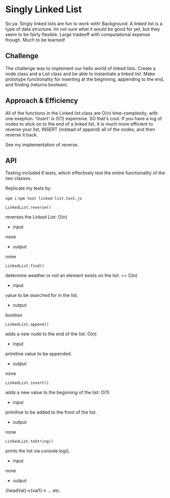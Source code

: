 # Singly Linked List
<!-- Short summary or background information -->
So ya. Singly linked lists are fun to work with! 
Background: A linked list is a type of data structure. Im not sure what it would be good for yet, but they seem to be fairly flexible. Large tradeoff with computational expense though. Much to be learned! 

## Challenge
<!-- Description of the challenge -->
The challenge was to implement our hello world of linked lists. Create a node class and a List class and be able to instantiate a linked list. Make prototype functionality for inserting at the beginning, appending to the end, and finding (returns boolean). 

## Approach & Efficiency
<!-- What approach did you take? Why? What is the Big O space/time for this approach? -->

All of the functions in the Linked list class are O(n) time-complexity, with one exeption. 'Insert' is O(1) expensive. SO that's cool. If you have a log of nodes to stick on to the end of a linked list, it is much more efficient to reverse your list, INSERT (instead of append) all of the nodes, and then reverse it back. 

See my implementation of reverse. 


## API
<!-- Description of each method publicly available to your Linked List -->

Testing included 6 tests, which effectively test the entire functionality of the two classes. 

Replicate my tests by:

`npm i`
`npm test linked-list.test.js`

`LinkedList.reverse()`

reverses the Linked List: O(n)
- input

none

- output

none

`LinkedList.find()`

determine weather or not an element exists on the list: \<= O(n)
- input

value to be searched for in the list.

- output

boolean

`LinkedList.append()`

adds a new node to the end of the list: O(n)
- input

primitive value to be appended.

- output

none

`LinkedList.insert()`

adds a new value to the beginning of the list: O(1)
- input

primitive to be added to the front of the list.

- output

none


`LinkedList.toString()`

prints the list via console.log().
- input

none

- output

{headVal}->{val1}-> ... etc.
